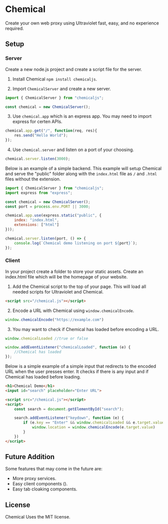 # Chemical
Create your own web proxy using Ultraviolet fast, easy, and no experience required.

## Setup

### Server

Create a new node.js project and create a script file for the server.

1. Install Chemical `npm install chemicaljs`.

2. Import `ChemicalServer` and create a new server.

```js
import { ChemicalServer } from "chemicaljs";

const chemical = new ChemicalServer();
```

3. Use `chemical.app` which is an express app. You may need to import express for certen APIs.

```js
chemical.app.get("/", function(req, res){
    res.send("Hello World");
});
```

4. Use `chemical.server` and listen on a port of your choosing.

```js
chemical.server.listen(3000);
```

Below is an example of a simple backend. This example will setup Chemical and serve the "public" folder along with the `index.html` file as `/` and `.html` files without the extension.

```js
import { ChemicalServer } from "chemicaljs";
import express from "express";

const chemical = new ChemicalServer();
const port = process.env.PORT || 3000;

chemical.app.use(express.static("public", {
    index: "index.html",
    extensions: ["html"]
}));

chemical.server.listen(port, () => {
    console.log(`Chemical demo listening on port ${port}`);
});
```

### Client

In your project create a folder to store your static assets. Create an index.html file which will be the homepage of your website.

1. Add the Chemical script to the top of your page. This will load all needed scripts for Ultraviolet and Chemical.

```html
<script src="/chemical.js"></script>
```

2. Encode a URL with Chemical using `window.chemicalEncode`.

```js
window.chemicalEncode("https://example.com")
```

3. You may want to check if Chemical has loaded before encoding a URL.

```js
window.chemicalLoaded //true or false
```

```js
window.addEventListener("chemicalLoaded", function (e) {
    //Chemical has loaded
});
```

Below is a simple example of a simple input that redirects to the encoded URL when the user presses enter. It checks if there is any input and if Chemical has loaded before loading.

```html
<h1>Chemical Demo</h1>
<input id="search" placeholder="Enter URL">

<script src="/chemical.js"></script>
<script>
    const search = document.getElementById("search");

    search.addEventListener("keydown", function (e) {
        if (e.key == "Enter" && window.chemicalLoaded && e.target.value) {
            window.location = window.chemicalEncode(e.target.value)
        }
    })
</script>
```

## Future Addition

Some features that may come in the future are:

- More proxy services.
- Easy client components (<chemical-input>).
- Easy tab cloaking components.

## License
Chemical Uses the MIT license.